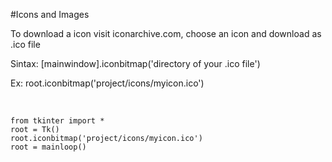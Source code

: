 #Icons and Images
<p> To download a icon visit iconarchive.com, choose an icon and download as .ico file</p>
<p>Sintax: [mainwindow].iconbitmap('directory of your .ico file')</p>
<p>Ex: root.iconbitmap('project/icons/myicon.ico')</p>
<br>

```
from tkinter import *
root = Tk()
root.iconbitmap('project/icons/myicon.ico')
root = mainloop()
```